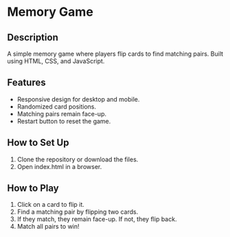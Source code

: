 # Memory Game

## Description
A simple memory game where players flip cards to find matching pairs. Built using HTML, CSS, and JavaScript.

## Features
- Responsive design for desktop and mobile.
- Randomized card positions.
- Matching pairs remain face-up.
- Restart button to reset the game.

## How to Set Up
1. Clone the repository or download the files.
2. Open index.html in a browser.

## How to Play
1. Click on a card to flip it.
2. Find a matching pair by flipping two cards.
3. If they match, they remain face-up. If not, they flip back.
4. Match all pairs to win!
